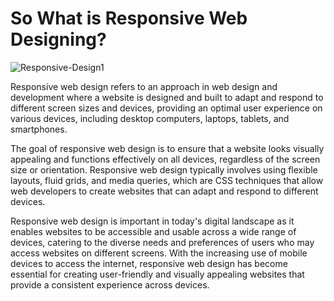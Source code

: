 # So What is Responsive Web Designing?

![Responsive-Design1](https://user-images.githubusercontent.com/70604119/232543580-88ab82ac-1438-4243-bbde-7c3a7faa753e.jpg)


Responsive web design refers to an approach in web design and development where a website is designed and built to adapt and respond to different screen sizes and devices, providing an optimal user experience on various devices, including desktop computers, laptops, tablets, and smartphones.

The goal of responsive web design is to ensure that a website looks visually appealing and functions effectively on all devices, regardless of the screen size or orientation. Responsive web design typically involves using flexible layouts, fluid grids, and media queries, which are CSS techniques that allow web developers to create websites that can adapt and respond to different devices.

Responsive web design is important in today's digital landscape as it enables websites to be accessible and usable across a wide range of devices, catering to the diverse needs and preferences of users who may access websites on different screens. With the increasing use of mobile devices to access the internet, responsive web design has become essential for creating user-friendly and visually appealing websites that provide a consistent experience across devices.
